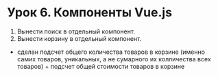 # Урок 6. Компоненты Vue.js

1) Вынести поиск в отдельный компонент.
2) Вынести корзину в отдельный компонент.

+ сделан подсчет общего количества товаров в корзине (именно самих товаров, уникальных, а не сумарного их колличества всех товаров) + подсчет общей стоимости товаров в корзине
